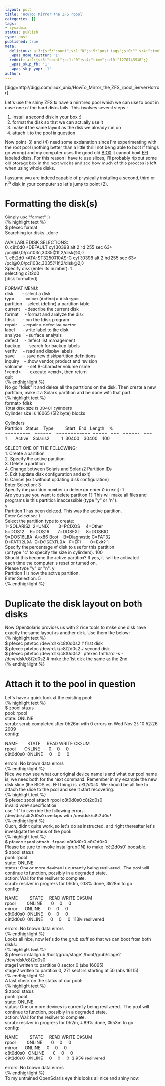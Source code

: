 ```yaml
---
layout: post
title: 'HowTo: Mirror the ZFS rpool'
categories: []
tags:
- sysadmin
status: publish
type: post
published: true
meta:
  delicious: a:3:{s:5:"count";s:1:"0";s:9:"post_tags";s:0:"";s:4:"time";s:10:"1270743928";}
  _wpas_done_twitter: '1'
  reddit: a:2:{s:5:"count";s:1:"0";s:4:"time";s:10:"1270743938";}
  _wpas_skip_fb: '1'
  _wpas_skip_yup: '1'
author: 
---
```

<p>[digg=http://digg.com/linux_unix/HowTo_Mirror_the_ZFS_rpool_ServerHorror]</p>
<p>Let's use the shiny ZFS to have a mirrored pool which we can use to boot in case one of the hard disks fails. This involves several steps :</p>
<ol>
<li>Install a second disk in your box :)</li>
<li>format the disk so that we can actually use it</li>
<li>make it the same layout as the disk we already run on</li>
<li>attach it to the pool in question</li>
</ol>
<p>Now point (3) and (4) need some explanation since I'm experimenting with the root pool (nothing better than a little thrill not being able to boot if things go wrong) and my computer uses the good old <a href="http://en.wikipedia.org/wiki/BIOS">BIOS</a> it cannot boot <a href="http://en.wikipedia.org/wiki/Extensible_Firmware_Interface">EFI</a> labeled disks. For this reason I have to use slices, I'll probably rip out some old storage box in the next weeks and see how much of this process is left when using whole disks.</p>
<p>I assume you are indeed capable of physically installing a second, third or n<sup>th</sup> disk in your computer so let's jump to point (2).</p>
<h1>Formatting the disk(s)</h1>
<p>Simply use "format" :)<br />
{% highlight text %}<br />
$ pfexec format<br />
Searching for disks...done</p>
<p>AVAILABLE DISK SELECTIONS:<br />
 0. c8t0d0 &lt;DEFAULT cyl 30398 alt 2 hd 255 sec 63&gt;<br />
 /pci@0,0/pci103c,3035@1f,2/disk@0,0<br />
 1. c8t2d0 &lt;ATA-ST3250310AS-C cyl 30398 alt 2 hd 255 sec 63&gt;<br />
 /pci@0,0/pci103c,3035@1f,2/disk@2,0<br />
Specify disk (enter its number): 1<br />
selecting c8t2d0<br />
[disk formatted]</p>
<p>FORMAT MENU:<br />
 disk       - select a disk<br />
 type       - select (define) a disk type<br />
 partition  - select (define) a partition table<br />
 current    - describe the current disk<br />
 format     - format and analyze the disk<br />
 fdisk      - run the fdisk program<br />
 repair     - repair a defective sector<br />
 label      - write label to the disk<br />
 analyze    - surface analysis<br />
 defect     - defect list management<br />
 backup     - search for backup labels<br />
 verify     - read and display labels<br />
 save       - save new disk/partition definitions<br />
 inquiry    - show vendor, product and revision<br />
 volname    - set 8-character volume name<br />
 !&lt;cmd&gt;     - execute &lt;cmd&gt;, then return<br />
 quit<br />
{% endhighlight %}<br />
No go "fdisk" it and delete all the partitions on the disk. Then create a new partition, make it a Solaris partition and be done with that part.<br />
{% highlight text %}<br />
format&gt; fdisk<br />
Total disk size is 30401 cylinders<br />
 Cylinder size is 16065 (512 byte) blocks</p>
<p> Cylinders<br />
 Partition   Status    Type          Start   End   Length    %<br />
 =========   ======    ============  =====   ===   ======   ===<br />
 1       Active    Solaris2          1  30400    30400    100</p>
<p>SELECT ONE OF THE FOLLOWING:<br />
 1. Create a partition<br />
 2. Specify the active partition<br />
 3. Delete a partition<br />
 4. Change between Solaris and Solaris2 Partition IDs<br />
 5. Exit (update disk configuration and exit)<br />
 6. Cancel (exit without updating disk configuration)<br />
Enter Selection: 3<br />
Specify the partition number to delete (or enter 0 to exit): 1<br />
Are you sure you want to delete partition 1? This will make all files and<br />
programs in this partition inaccessible (type &quot;y&quot; or &quot;n&quot;).<br />
y<br />
Partition 1 has been deleted. This was the active partition.<br />
Enter Selection: 1<br />
Select the partition type to create:<br />
 1=SOLARIS2  2=UNIX        3=PCIXOS     4=Other<br />
 5=DOS12     6=DOS16       7=DOSEXT     8=DOSBIG<br />
 9=DOS16LBA  A=x86 Boot    B=Diagnostic C=FAT32<br />
 D=FAT32LBA  E=DOSEXTLBA   F=EFI        0=Exit? 1<br />
Specify the percentage of disk to use for this partition<br />
(or type &quot;c&quot; to specify the size in cylinders). 100<br />
Should this become the active partition? If yes, it  will be activated<br />
each time the computer is reset or turned on.<br />
Please type &quot;y&quot; or &quot;n&quot;. y<br />
Partition 1 is now the active partition.<br />
Enter Selection: 5<br />
{% endhighlight %}</p>
<h1>Duplicate the disk layout on both disks</h1>
<p>Now OpenSolaris provides us with 2 nice tools to make one disk have exactly the same layout as another disk. Use them like below:<br />
{% highlight text %}<br />
$ pfexec prtvtoc /dev/rdsk/c8t0d0s2 # first disk<br />
$ pfexec prtvtoc /dev/rdsk/c8t2d0s2 # second disk<br />
$ pfexec prtvtoc /dev/rdsk/c8t0d0s2 | pfexec fmthard -s - /dev/rdsk/c8t2d0s2 # make the 1st disk the same as the 2nd<br />
{% endhighlight %}</p>
<h1>Attach it to the pool in question</h1>
<p>Let's have a quick look at the existing pool:<br />
{% highlight text %}<br />
$ zpool status<br />
 pool: rpool<br />
 state: ONLINE<br />
 scrub: scrub completed after 0h26m with 0 errors on Wed Nov 25 10:52:26 2009<br />
config:</p>
<p> NAME        STATE     READ WRITE CKSUM<br />
 rpool       ONLINE       0     0     0<br />
 c8t0d0s0    ONLINE       0     0     0</p>
<p>errors: No known data errors<br />
{% endhighlight %}<br />
Nice we now see what our original device name is and what our pool name is, we need both for the next command. Remember in my example the new disk slice (the BIOS vs. EFI thing) is  <em>c8t2d0s0</em>. We should be all fine to attach the slice to the pool and see it start recovering.<em></em><br />
{% highlight text %}<br />
$ pfexec zpool attach rpool c8t0d0s0 c8t2d0s0<br />
invalid vdev specification<br />
use '-f' to override the following errors:<br />
/dev/dsk/c8t2d0s0 overlaps with /dev/dsk/c8t2d0s2<br />
{% endhighlight %}<br />
Ouch, didn't quite work, so let's do as instructed, and right thereafter let's investigate the staus of the pool:<br />
{% highlight text %}<br />
$ pfexec zpool attach -f rpool c8t0d0s0 c8t2d0s0<br />
Please be sure to invoke installgrub(1M) to make 'c8t2d0s0' bootable.<br />
$ zpool status<br />
 pool: rpool<br />
 state: ONLINE<br />
status: One or more devices is currently being resilvered.  The pool will<br />
 continue to function, possibly in a degraded state.<br />
action: Wait for the resilver to complete.<br />
 scrub: resilver in progress for 0h0m, 0.18% done, 3h28m to go<br />
config:</p>
<p> NAME          STATE     READ WRITE CKSUM<br />
 rpool         ONLINE       0     0     0<br />
 mirror        ONLINE       0     0     0<br />
 c8t0d0s0      ONLINE       0     0     0<br />
 c8t2d0s0      ONLINE       0     0     0  113M resilvered</p>
<p>errors: No known data errors<br />
{% endhighlight %}<br />
Looks all nice, now let's do the grub stuff so that we can boot from both disks:<br />
{% highlight text %}<br />
$ pfexec installgrub /boot/grub/stage1 /boot/grub/stage2 /dev/rdsk/c8t2d0s0<br />
stage1 written to partition 0 sector 0 (abs 16065)<br />
stage2 written to partition 0, 271 sectors starting at 50 (abs 16115)<br />
{% endhighlight %}<br />
A last check on the status of our pool:<br />
{% highlight text %}<br />
$ zpool status<br />
 pool: rpool<br />
 state: ONLINE<br />
status: One or more devices is currently being resilvered.  The pool will<br />
 continue to function, possibly in a degraded state.<br />
action: Wait for the resilver to complete.<br />
 scrub: resilver in progress for 0h2m, 4.89% done, 0h53m to go<br />
config:</p>
<p> NAME          STATE     READ WRITE CKSUM<br />
 rpool         ONLINE       0     0     0<br />
 mirror        ONLINE       0     0     0<br />
 c8t0d0s0      ONLINE       0     0     0<br />
 c8t2d0s0      ONLINE       0     0     0  2.95G resilvered</p>
<p>errors: No known data errors<br />
{% endhighlight %}<br />
To my untrained OpenSolaris eye this looks all nice and shiny now.</p>
